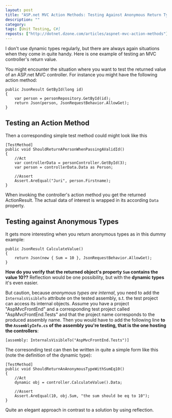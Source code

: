 ```yaml
---
layout: post
title: "ASP.net MVC Action Methods: Testing Against Anonymous Return Types"
description: ""
category: 
tags: [Unit Testing, C#]
reposts: ["http://dotnet.dzone.com/articles/aspnet-mvc-action-methods"]
---
```




I don't use dynamic types regularly, but there are always again situations when they come in quite handy. Here is one example of testing an MVC controller's return value.

You might encounter the situation where you want to test the returned value of an ASP.net MVC controller. For instance you might have the following action method:

    public JsonResult GetById(long id)
    {
        var person = personRepository.GetById(id);
        return Json(person, JsonRequestBehavior.AllowGet);
    }

## Testing an Action Method

Then a corresponding simple test method could might look like this

    [TestMethod]
    public void ShouldReturnAPersonWhenPassingAValidId()
    {
        //Act
        var controllerData = personController.GetById(3);
        var person = controllerData.Data as Person;

        //Assert
        Assert.AreEqual("Juri", person.Firstname);
    }

When invoking the controller's action method you get the returned ActionResult. The actual data of interest is wrapped in its according `Data` property.

## Testing against Anonymous Types

It gets more interesting when you return anonymous types as in this dummy example:

    public JsonResult CalculateValue()
    {
        return Json(new { Sum = 10 }, JsonRequestBehavior.AllowGet);
    }

**How do you verify that the returned object's property `Sum` contains the value 10??** Reflection would be one possibility, but with the **dynamic types** it's even easier.

But caution, because _anonymous types are internal_, you need to add the `InternalsVisibleTo` attribute on the tested assembly, s.t. the test project can access its internal objects. Assume you have a project "AspMvcFrontEnd" and a corresponding test project called "AspMvcFrontEnd.Tests" and that the project name corresponds to the produced assembly name. Then you would have to add the following line **to the `AssemblyInfo.cs` of the assembly you're testing, that is the one hosting the controllers**:

    [assembly: InternalsVisibleTo("AspMvcFrontEnd.Tests")]

The corresonding test can then be written in quite a simple form like this (note the definition of the dynamic type):

    [TestMethod]
    public void ShouldReturnAnAnonymousTypeWithSumEq10()
    {
        //Act
        dynamic obj = controller.CalculateValue().Data;

        //Assert
        Assert.AreEqual(10, obj.Sum, "the sum should be eq to 10");
    }

Quite an elegant approach in contrast to a solution by using reflection.